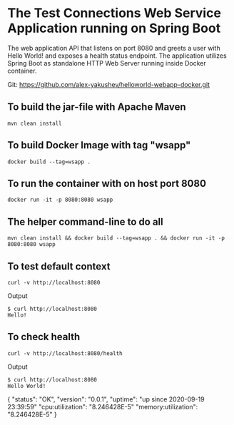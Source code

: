 The Test Connections Web Service Application running on Spring Boot
==============================================================


The web application API that listens on port 8080 and greets a user with Hello World! and exposes a health status endpoint.
The application utilizes Spring Boot as standalone HTTP Web Server running inside Docker container.

Git:
https://github.com/alex-yakushev/helloworld-webapp-docker.git

To build the jar-file with Apache Maven
-------------------------------------
```
mvn clean install
```

To build Docker Image with tag "wsapp"
----------------------------------------
```
docker build --tag=wsapp .
```

To run the container with on host port 8080
---------------------------------------------
```
docker run -it -p 8080:8080 wsapp
```

The helper command-line to do all
-----------------------------------
```
mvn clean install && docker build --tag=wsapp . && docker run -it -p 8080:8080 wsapp
```

To test default context
-------------------------------------------------
```
curl -v http://localhost:8080
```
Output
```
$ curl http://localhost:8080
Hello!
```

To check health 
-------------------------------------------------
```
curl -v http://localhost:8080/health
```
Output
```
$ curl http://localhost:8080
Hello World!
```
{
  "status": "OK",
  "version": "0.0.1",
  "uptime": "up since 2020-09-19 23:39:59"
  "cpu:utilization": "8.246428E-5"
  "memory:utilization": "8.246428E-5"
}



